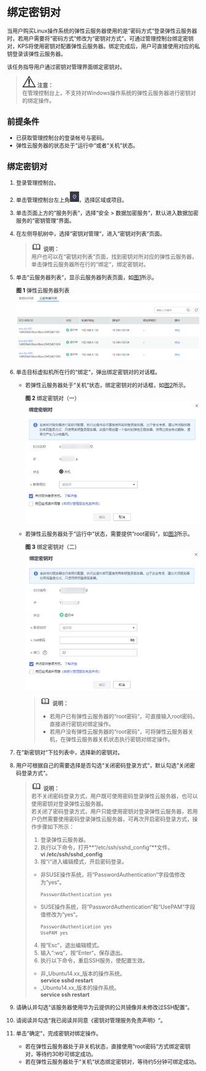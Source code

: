 # 绑定密钥对<a name="dew_01_0071"></a>

当用户购买Linux操作系统的弹性云服务器使用的是“密码方式“登录弹性云服务器时，若用户需要将“密码方式“修改为“密钥对方式“，可通过管理控制台绑定密钥对，KPS将使用密钥对配置弹性云服务器。绑定完成后，用户可直接使用对应的私钥登录该弹性云服务器。

该任务指导用户通过密钥对管理界面绑定密钥对。

>![](public_sys-resources/icon-notice.gif) **注意：**   
>在管理控制台上，不支持对Windows操作系统的弹性云服务器进行密钥对的绑定操作。  

## 前提条件<a name="section1264994613227"></a>

-   已获取管理控制台的登录帐号与密码。
-   弹性云服务器的状态处于“运行中“或者“关机“状态。

## 绑定密钥对<a name="section1830585320269"></a>

1.  登录管理控制台。
2.  单击管理控制台左上角![](figures/zh-cn_image_0112947532.jpg)，选择区域或项目。
3.  单击页面上方的“服务列表“，选择“安全  \>  数据加密服务“，默认进入数据加密服务的“密钥管理“界面。
4.  在左侧导航树中，选择“密钥对管理“，进入“密钥对列表“页面。

    >![](public_sys-resources/icon-note.gif) **说明：**   
    >用户也可以在“密钥对列表“页面，找到密钥对所对应的弹性云服务器，单击弹性云服务器所在行的“绑定“，绑定密钥对。  

5.  单击“云服务器列表“，显示云服务器列表页面，如[图1](#fig1682318516365)所示。

    **图 1**  弹性云服务器列表<a name="fig1682318516365"></a>  
    ![](figures/弹性云服务器列表.png "弹性云服务器列表")

6.  单击目标虚拟机所在行的“绑定“，弹出绑定密钥对的对话框。
    -   若弹性云服务器处于“关机“状态，绑定密钥对的对话框，如[图2](#fig1494316103396)所示。

        **图 2**  绑定密钥对（一）<a name="fig1494316103396"></a>  
        ![](figures/绑定密钥对（一）.png "绑定密钥对（一）")


    -   若弹性云服务器处于“运行中“状态，需要提供“root密码“，如[图3](#fig864112595411)所示。

        **图 3**  绑定密钥对（二）<a name="fig864112595411"></a>  
        ![](figures/绑定密钥对（二）.png "绑定密钥对（二）")

        >![](public_sys-resources/icon-note.gif) **说明：**   
        >-   若用户已有弹性云服务器的“root密码“，可直接输入root密码，直接进行密钥对绑定操作。  
        >-   若用户没有弹性云服务器的“root密码“，可将弹性云服务器关机，在弹性云服务器关机状态执行密钥对绑定操作。  


7.  在“新密钥对“下拉列表中，选择新的密钥对。
8.  用户可根据自己的需要选择是否勾选“关闭密码登录方式“，默认勾选“关闭密码登录方式“。

    >![](public_sys-resources/icon-note.gif) **说明：**   
    >若不关闭密码登录方式，用户既可使用密码登录弹性云服务器，也可以使用密钥对登录弹性云服务器。  
    >若关闭了密码登录方式，用户只能使用密钥对登录弹性云服务器，若用户仍然需要使用密码登录弹性云服务器，可再次开启密码登录方式，操作步骤如下所示：  
    >1.  登录弹性云服务器。  
    >2.  执行以下命令，打开**“/etc/ssh/sshd\_config“**文件。  
    >    **vi /etc/ssh/sshd\_config**  
    >3.  按“i“进入编辑模式，开启密码登录。  
    >    -   非SUSE操作系统，将“PasswordAuthentication“字段值修改为“yes“。  
    >        ```  
    >        PasswordAuthentication yes  
    >        ```  
    >    -   SUSE操作系统，将“PasswordAuthentication“和“UsePAM“字段值修改为“yes“。  
    >        ```  
    >        PasswordAuthentication yes  
    >        UsePAM yes  
    >        ```  
    >4.  按“Esc“，退出编辑模式。  
    >5.  输入“:wq“，按“Enter“，保存退出。  
    >6.  执行以下命令，重启SSH服务，使配置生效。  
    >    -   非_Ubuntu14.xx_版本的操作系统。  
    >        **service sshd restart**  
    >    -   _Ubuntu14.xx_版本的操作系统。  
    >        **service ssh restart**  

9.  请确认并勾选“该服务器使用华为云提供的公共镜像并未修改过SSH配置“。
10. 请阅读并勾选“我已阅读并同意《密钥对管理服务免责声明》“。
11. 单击“确定“，完成密钥对绑定操作。
    -   若在弹性云服务器处于非关机状态，直接使用“root密码“方式绑定密钥对，等待约30秒可绑定成功。
    -   若在弹性云服务器处于“关机“状态绑定密钥对，等待约5分钟可绑定成功。


